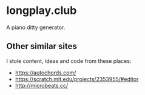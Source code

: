 # longplay.club

A piano ditty generator.

## Other similar sites

I stole content, ideas and code from these places:

 - https://autochords.com/
 - https://scratch.mit.edu/projects/2353955/#editor
 - http://microbeats.cc/

